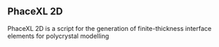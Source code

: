 ## PhaceXL 2D

PhaceXL 2D is a script for the generation of finite-thickness interface elements for polycrystal modelling 
